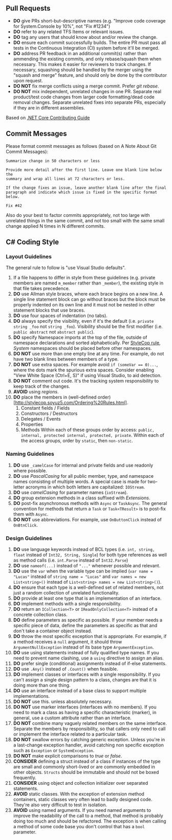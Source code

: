 ## Pull Requests

- **DO** give PRs short-but-descriptive names (e.g. "Improve code coverage for System.Console by 10%", not "Fix #1234")
- **DO** refer to any related TFS Items or relevant issues.
- **DO** tag any users that should know about and/or review the change.
- **DO** ensure each commit successfully builds. The entire PR must pass all tests in the Continuous Integration (CI) system before it'll be merged.
- **DO** address PR feedback in an additional commit(s) rather than ammending the existing commits, and only rebase/squash them when necessary. This makes it easier for reviewers to track changes. If necessary, squashing should be handled by the merger using the "squash and merge" feature, and should only be done by the contributor upon request.
- **DO NOT** fix merge conflicts using a merge commit. Prefer *git rebase*.
- **DO NOT** mix independent, unrelated changes in one PR. Separate real product/test code changes from larger code formatting/dead code removal changes. Separate unrelated fixes into separate PRs, especially if they are in different assemblies.

Based on [.NET Core Contributing Guide](https://github.com/dotnet/corefx/blob/master/Documentation/project-docs/contributing.md)

## Commit Messages

Please format commit messages as follows (based on A Note About Git Commit Messages):

```
Summarize change in 50 characters or less

Provide more detail after the first line. Leave one blank line below the
summary and wrap all lines at 72 characters or less.

If the change fixes an issue, leave another blank line after the final
paragraph and indicate which issue is fixed in the specific format
below.

Fix #42
```

Also do your best to factor commits appropriately, not too large with unrelated things in the same commit, and not too small with the same small change applied N times in N different commits.

## C# Coding Style

### Layout Guidelines

The general rule to follow is "use Visual Studio defaults".
1. If a file happens to differ in style from these guidelines (e.g. private members are named `m_member` rather than `_member`), the existing style in that file takes precedence.
1. **DO** use Allman style braces, where each brace begins on a new line. A single line statement block can go without braces but the block must be properly indented on its own line and it must not be nested in other statement blocks that use braces.
1. **DO** use four spaces of indentation (no tabs).
1. **DO** always specify the visibility, even if it's the default (i.e. `private string _foo` not `string _foo`). Visibility should be the first modifier (i.e. `public abstract` not `abstract public`).
1. **DO** specify Namespace imports at the top of the file, outside of namespace declarations and sorted alphabetically. Per [StyleCop rule](http://stylecop.soyuz5.com/SA1210.html), *System* namespaces should be placed before other namespaces.
1. **DO NOT** use more than one empty line at any time. For example, do not have two blank lines between members of a type.
1. **DO NOT** use extra spaces. For example avoid `if (someVar == 0)...`, where the dots mark the spurious extra spaces. Consider enabling "View White Space (Ctrl+E, S)" if using Visual Studio, to aid detection.
1. **DO NOT** comment out code. It's the tracking system responsibility to keep track of the changes.
1. **AVOID** using *regions*.
1. **DO** place the members in (well-defined order)[http://stylecop.soyuz5.com/Ordering%20Rules.html]. 
   1. Constant fields / Fields
   1. Constructors / Destructors
   1. Delegates / Events
   1. Properties
   1. Methods
Within each of these groups order by access: `public, internal, protected internal, protected, private`. Within each of the    access groups, order by `static`, then `non-static`.

### Naming Guidelines

1. **DO** use `_camelCase` for internal and private fields and use readonly where possible. 
1. **DO** use *PascalCasing* for all public member, type, and namespace names consisting of multiple words. A special case is made for two-letter acronyms in which both letters are capitalized: `IOStream`.
1. **DO** use *camelCasing* for parameter names (`ioStream`).
1. **DO** group extension methods in a class suffixed with *Extensions*.
1. **DO** post-fix asynchronous methods with `Async` or `TaskAsync`. The general convention for methods that return a `Task` or `Task<TResult>` is to post-fix them with `Async`.
1. **DO NOT** use abbreviations. For example, use `OnButtonClick` instead of `OnBtnClick`.

### Design Guidelines

1. **DO** use language keywords instead of BCL types (i.e. `int, string, float` instead of `Int32, String, Single`) for both type references as well as method calls (i.e. `int.Parse` instead of `Int32.Parse`)
1. **DO** use `nameof(...)` instead of `"..."` whenever possible and relevant.
1. **DO** use the `var` when the variable type can be implied (`var name = "Lucas"` instead of `string name = "Lucas"` and `var names = new List<string>()` instead of `List<string> names = new List<string>()`).
1. **DO** ensure that each type is a well-defined set of related members, not just a random collection of unrelated functionality.
1. **DO** provide at least one type that is an implementation of an interface.
1. **DO** implement methods with a single responsibility.
1. **DO** return an `ICollection<T>` or `IReadOnlyCollection<T>` instead of a concrete collection class.
1. **DO** define parameters as specific as possible. If your member needs a specific piece of data, define the parameters as specific as that and don't take a container object instead.
1. **DO** throw the most specific exception that is appropriate. For example, if a method receives a `null` argument, it should throw `ArgumentNullException` instead of its base type `ArgumentException`.
1. **DO** use using statements instead of fully qualified type names. If you need to prevent name clashing, use a `using` directive to assign an alias.
1. **DO** prefer single (conditional) assignments instead of if-else statements.
1. **DO** use `.Any()` instead of `.Count()` when feasible.
1. **DO** implement classes or interfaces with a single responsibility. If you can't assign a single design pattern to a class, changes are that it is doing more than one thing.
1. **DO** use an interface instead of a base class to support multiple implementations. 
1. **DO NOT** use this. unless absolutely necessary.
1. **DO NOT** use marker interfaces (interfaces with no members). If you need to mark a class as having a specific characteristic (marker), in general, use a custom attribute rather than an interface.
1. **DO NOT** combine many vaguely related members on the same interface. Separate the members by responsibility, so that callers only need to call or implement the interface related to a particular task.
1. **DO NOT** swallow errors by catching generic exception. Unless you're in a last-change exception handler, avoid catching non specific exception such as `Exception` or `SystemException`.
1. **DO NOT** make explicit comparisons to *true* or *false*.
1. **CONSIDER** defining a struct instead of a class if instances of the type are small and commonly short-lived or are commonly embedded in other objects. `Structs` should be immutable and should not be boxed frequently.
1. **CONSIDER** using object and collection initializer over separated statements.
1. **AVOID** static classes. With the exception of extension method containers, static classes very often lead to badly designed code. They're also very difficult to test in isolation.
1. **AVOID** using named arguments. If you need named arguments to improve the readability of the call to a method, that method is probably doing too much and should be refactored. The exception is when calling a method of some code base you don't control that has a `bool` parameter.
